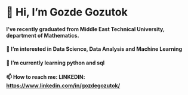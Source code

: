 # 👋 Hi, I’m Gozde Gozutok
#### I've recently graduated from Middle East Technical University, department of Mathematics. 
#### 👀 I’m interested in Data Science, Data Analysis and Machine Learning
#### 🌱 I’m currently learning python and sql
#### 📫 How to reach me: LINKEDIN: https://www.linkedin.com/in/gozdegozutok/

<!---
Gozde13/Gozde13 is a ✨ special ✨ repository because its `README.md` (this file) appears on your GitHub profile.
You can click the Preview link to take a look at your changes.
--->
